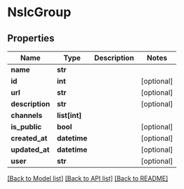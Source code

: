 # NslcGroup

## Properties
Name | Type | Description | Notes
------------ | ------------- | ------------- | -------------
**name** | **str** |  | 
**id** | **int** |  | [optional] 
**url** | **str** |  | [optional] 
**description** | **str** |  | [optional] 
**channels** | **list[int]** |  | 
**is_public** | **bool** |  | [optional] 
**created_at** | **datetime** |  | [optional] 
**updated_at** | **datetime** |  | [optional] 
**user** | **str** |  | [optional] 

[[Back to Model list]](../README.md#documentation-for-models) [[Back to API list]](../README.md#documentation-for-api-endpoints) [[Back to README]](../README.md)


